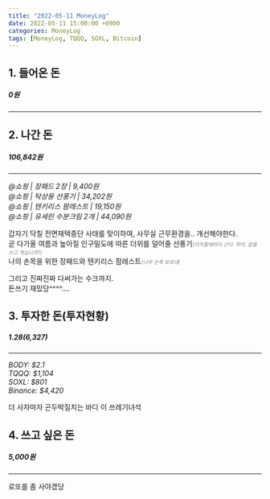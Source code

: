 ```yaml
---
title: "2022-05-11 MoneyLog"
date: 2022-05-11 15:00:00 +0900
categories: MoneyLog
tags: [MoneyLog, TQQQ, SOXL, Bitcoin]
---
```


## 1. 들어온 돈
##### 0원
---

## 2. 나간 돈
##### 106,842원
---
*@쇼핑 | 장패드 2장 | 9,400원*<br>
*@쇼핑 | 탁상용 선풍기 | 34,202원*<br>
*@쇼핑 | 텐키리스 팜레스트 | 19,150원*<br>
*@쇼핑 | 유세린 수분크림 2개 | 44,090원*<br>

갑자기 닥칠 전면재택중단 사태를 맞이하여, 사무실 근무환경을.. 개선해야한다.<br>
곧 다가올 여름과 높아질 인구밀도에 따른 더위를 덜어줄 선풍기<span style="color:gray; font-size:10px">*(이직할때마다 산다. 하아, 잘들 쓰고 계십니까?)*</span><br>
나의 손목을 위한 장패드와 텐키리스 팜레스트<span style="color:gray; font-size:10px">*(나무 손목 보호대)*</span><br>

그리고 진짜진짜 다써가는 수크까지.<br>
돈쓰기 재밌당^^^^....<br>

## 3. 투자한 돈(투자현황)
##### $1.28 ($6,327)
---
*BODY: $2.1*<br>
*TQQQ: $1,104*<br>
*SOXL: $801*<br>
*Binance: $4,420*<br>

더 사자마자 곤두박질치는 바디 이 쓰레기녀석<br>

## 4. 쓰고 싶은 돈
##### 5,000원
---
로또를 좀 사야겠당<br>
